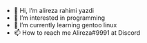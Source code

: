 - 👋 Hi, I’m alireza rahimi yazdi
- 👀 I’m interested in programming 
- 🌱 I’m currently learning gentoo linux
- 📫 How to reach me Alireza#9991 at Discord

<!---
Rahimi-Alireza/Rahimi-Alireza is a ✨ special ✨ repository because its `README.md` (this file) appears on your GitHub profile.
You can click the Preview link to take a look at your changes.
--->
